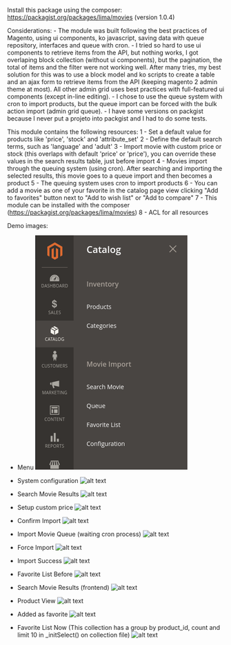 Install this package using the composer:
	https://packagist.org/packages/lima/movies (version 1.0.4)

Considerations:
	- The module was built following the best practices of Magento, using ui components, ko javascript, saving data with queue repository, interfaces and queue with cron.
	- I tried so hard to use ui components to retrieve items from the API, but nothing works, I got overlaping block collection (without ui components), but the pagination, the total of items and the filter were not working well. After many tries, my best solution for this was to use a block model and ko scripts to create a table and an ajax form to retrieve items from the API (keeping magento 2 admin theme at most). All other admin grid uses best practices with full-featured ui components (except in-line editing).
	- I chose to use the queue system with cron to import products, but the queue import can be forced with the bulk action import (admin grid queue).
	- I have some versions on packgist because I never put a projeto into packgist and I had to do some tests.

This module contains the following resources:
	1 - Set a default value for products like 'price', 'stock' and 'attribute_set'
	2 - Define the default search terms, such as 'language' and 'adult'
	3 - Import movie with custom price or stock (this overlaps with default 'price' or 'price'), you can override these values in the search results table, just before import
	4 - Movies import through the queuing system (using cron). After searching and importing the selected results, this movie goes to a queue import and then becomes a product
	5 - The queuing system uses cron to import products
	6 - You can add a movie as one of your favorite in the catalog page view clicking "Add to favorites" button next to "Add to wish list" or "Add to compare"
	7 - This module can be installed with the composer (https://packagist.org/packages/lima/movies)
	8 - ACL for all resources

Demo images:

* Menu
![alt text](https://github.com/lima195/Lima_Movie/blob/master/images/01_menu.png?raw=true)

* System configuration
![alt text](https://github.com/lima195/Lima_Movie/tree/master/images/02_config.png?raw=true)

* Search Movie Results
![alt text](https://github.com/lima195/Lima_Movie/tree/master/images/03_search_movie.png?raw=true)

* Setup custom price
![alt text](https://github.com/lima195/Lima_Movie/tree/master/images/04_setup_custom_price.png?raw=true)

* Confirm Import
![alt text](https://github.com/lima195/Lima_Movie/tree/master/images/05_import_confirm.png?raw=true)

* Import Movie Queue (waiting cron process)
![alt text](https://github.com/lima195/Lima_Movie/tree/master/images/06_import_movie_queue.png?raw=true)

* Force Import
![alt text](https://github.com/lima195/Lima_Movie/tree/master/images/07_import_movie_queue_force.png?raw=true)

* Import Success
![alt text](https://github.com/lima195/Lima_Movie/tree/master/images/08_import_movie_success.png?raw=true)

* Favorite List Before
![alt text](https://github.com/lima195/Lima_Movie/tree/master/images/09_movie_favorite_list_before.png?raw=true)

* Search Movie Results (frontend)
![alt text](https://github.com/lima195/Lima_Movie/tree/master/images/10_movie_search_result_frontend.png?raw=true)

* Product View
![alt text](https://github.com/lima195/Lima_Movie/tree/master/images/11_movie_view.png?raw=true)

* Added as favorite
![alt text](https://github.com/lima195/Lima_Movie/tree/master/images/12_movie_add_favorite.png?raw=true)

* Favorite List Now (This collection has a group by product_id, count and limit 10 in _initSelect() on collection file)
![alt text](https://github.com/lima195/Lima_Movie/tree/master/images/13_movie_favorite_list.png?raw=true)